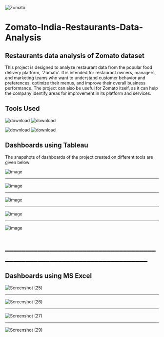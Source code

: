 ![Zomato](https://user-images.githubusercontent.com/82322259/231139187-5860a188-81a3-4dd3-99cf-258dc70aad75.jpg)


# Zomato-India-Restaurants-Data-Analysis
## Restaurants data analysis of Zomato dataset

This project is designed to analyze restaurant data from the popular food delivery platform, 'Zomato'.
It is intended for restaurant owners, managers, and marketing teams who want to understand customer behavior and preferences, optimize their menus, and improve their overall business performance. The project can also be useful for Zomato itself, as it can help the company identify areas for improvement in its platform and services.



## Tools Used

![download](https://user-images.githubusercontent.com/82322259/231148445-5a527bd0-2b56-471e-9f2f-b933f6aed59b.png)                            ![download](https://user-images.githubusercontent.com/82322259/231148550-46f34ff2-5494-4969-8931-e5c84b77a29f.png)


![download](https://user-images.githubusercontent.com/82322259/231148667-be014416-ffa6-493e-a245-e163ed11e917.png)                                                                                                                                                  ![download](https://user-images.githubusercontent.com/82322259/231148766-92cfb8d7-2434-4132-a781-e92317304847.png)



## Dashboards using Tableau
The snapshots of dashboards of the project created on different tools are given below

![image](https://user-images.githubusercontent.com/82322259/231140533-276c5d13-c5cc-45a4-879e-336ed4ed7e3e.png)

_________________________________________________________________________________________________________________

![image](https://user-images.githubusercontent.com/82322259/231140994-0aa0abd1-096f-46cd-9f1a-9b7cd3b4e59e.png)

_________________________________________________________________________________________________________________

![image](https://user-images.githubusercontent.com/82322259/231141053-d2428a40-61e2-42f6-8a6e-80e84edda46d.png)

_________________________________________________________________________________________________________________

![image](https://user-images.githubusercontent.com/82322259/231141311-0deacbcc-6c90-4b7b-bb73-25faae52b9d0.png)

_________________________________________________________________________________________________________________

![image](https://user-images.githubusercontent.com/82322259/231141545-4d371bfa-51b6-4119-955c-f105c7837006.png)



# ________________________________________________________________________


## Dashboards using MS Excel

![Screenshot (25)](https://user-images.githubusercontent.com/82322259/231145891-8030667c-7e02-4374-9164-aa7c9e795a20.png)

_________________________________________________________________________________________________________________

![Screenshot (26)](https://user-images.githubusercontent.com/82322259/231146078-7f4bb7f8-8002-42b2-9454-9e13d0599fd9.png)

_________________________________________________________________________________________________________________

![Screenshot (27)](https://user-images.githubusercontent.com/82322259/231146293-6db98a95-bce2-4b97-832e-d526f9ba31f1.png)

_________________________________________________________________________________________________________________

![Screenshot (29)](https://user-images.githubusercontent.com/82322259/231146457-150edfaf-624e-4ffb-93a9-d9c578f47bd8.png)

